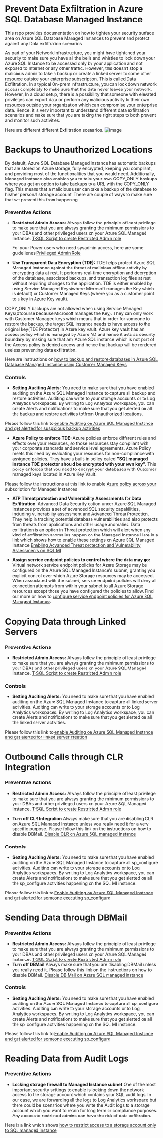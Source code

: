 # Prevent Data Exfiltration in Azure SQL Database Managed Instance
This repo provides documentation on how to tighten your security surface area on Azure SQL Database Managed Instances to prevent and protect against any Data exfiltration scenarios

As part of your Network Infrastructure, you might have tightened your security to make sure you have all the bells and whistles to lock down your Azure SQL Instance to be accessed only by your application and not exposed to Internet or any other traffic. However, this doesn’t stop a malicious admin to take a backup or create a linked server to some other resource outside your enterprise subscription. This is called Data Exfiltration. In a typical On-prem Infrastructure, you can lock down network access completely to make sure that the data never leaves your network. However, In a cloud setup, there is a possibility that someone with elevated privileges can export data or perform any malicious activity to their own resources outside your organization which can compromise your enterprise data. Hence, it is very important to understand different data exfiltration scenarios and make sure that you are taking the right steps to both prevent and monitor such activities.

Here are different different Exfiltration scenarios.
![image](https://user-images.githubusercontent.com/22504173/75120368-4b158100-5659-11ea-8a34-8a05440158e1.png)


# Backups to Unauthorized Locations
By default, Azure SQL Database Managed Instance has automatic backups that are stored on Azure storage, fully encrypted, keeping you compliant, and providing most of the functionalities that you would need. Additionally, Managed Instance also enables you to take your own COPY_ONLY backups where you get an option to take backups to a URL with the COPY_ONLY flag. This means that a malicious user can take a backup of the database to his\her personal storage account. There are couple of ways to make sure that we prevent this from happening.

### Preventive Actions
* **Restricted Admin Access:**
  Always follow the principle of least privilege to make sure that you are always granting the minimum permissions to your DBAs and other privileged users on your Azure SQL Managed Instance.
   [T-SQL Script to create Restricted Admin role](https://github.com/raghavender7/Prevent-Data-Exfiltration-in-Azure-SQL-Managed-Instance/blob/master/Restricted%20Admin.sql)
   
   For your Power users who need sysadmin access, here are some guidelienes
   [Privileged Admin Role](https://github.com/raghavender7/Prevent-Data-Exfiltration-in-Azure-SQL-Managed-Instance/blob/master/PrivilegedAdmin.md)
   
   
* **Use Transparent Data Encryption (TDE):**
TDE helps protect Azure SQL Managed Instance against the threat of malicious offline activity by encrypting data at rest. It performs real-time encryption and decryption of the database, associated backups, and transaction log files at rest without requiring changes to the application. TDE is either enabled by using Service Managed Keys(where Microsoft manages the Key which is default) or Customer Managed Keys (where you as a customer point to a key in Azure Key vault). 

COPY_ONLY backups are not allowed when using Service Managed Keys(Ofcourse because Microsoft manages the Key). They can only work with Customer Managed keys which means that in order for someone to restore the backup, the target SQL instance needs to have access to the original key(TDE Protector) in Azure key vault. Azure key vault has an access policy which is managed by Azure AD and hence it acts as security boundary by making sure that any Azure SQL instance which is not part of the Access policy is denied access and hence that backup will be rendered useless preventing data exfiltration.

Here are instructions on [how to backup and restore databases in Azure SQL Database Managed Instance using Customer Managed Keys](https://github.com/raghavender7/Prevent-Data-Exfiltration-in-Azure-SQL-Managed-Instance/blob/master/BackupRestoreusingCMK.md)
 
### Controls
* **Setting Auditing Alerts:**
You need to make sure that you have enabled auditing on the Azure SQL Managed Instance to capture all backup and restore activities. Auditing can write to your storage accounts or to Log Analytics workspaces. By writing to Log Analytics workspace, you can create Alerts and notifications to make sure that you get alerted on all the backup and restore activities to\from Unauthorized locations.

Please follow this link to [enable Auditing on Azure SQL Managed Instance and get alerted for suspicious backup activities](https://github.com/raghavender7/Prevent-Data-Exfiltration-in-Azure-SQL-Managed-Instance/blob/master/SQLMIAuditforBackuprestore.md)

* **Azure Policy to enforce TDE:**
Azure policies enforce different rules and effects over your resources, so those resources stay compliant with your corporate standards and service level agreements. Azure Policy meets this need by evaluating your resources for non-compliance with assigned policies. They have a built-in policy called **"SQL managed instance TDE protector should be encrypted with your own key"**. This policy enforces that you need to encrypt your databases with Customer managed keys located in Azure Key Vault.

Please follow the instructions at this link to enable [Azure policy across your subscription for Managed Instances](https://github.com/raghavender7/Prevent-Data-Exfiltration-in-Azure-SQL-Managed-Instance/blob/master/azurepolicytdecmk.md)

* **ATP Threat protection and Vulnerability Assessments for Data Exfiltration:**
Advanced Data Security option under Azure SQL Managed Instances provides a set of advanced SQL security capabilities, including vulnerability assessment and Advanced Threat Protection. They help in tracking potential database vulnerabilities and also protects from threats from applications and other usage anomalies. Data exfiltration is an option in Threat protection which will alert when any kind of exfiltration anomalies happen on the Managed Instance
Here is a link which shows how to enable these settings on Azure SQL Managed Instance  [Enabling Advanced Threat protection and Vulnerability Assessments on SQL MI](https://github.com/raghavender7/Prevent-Data-Exfiltration-in-Azure-SQL-Managed-Instance/blob/master/ATPDataexfiltration.md)

* **Assign service endpoint policies to control where the data may go:**
Virtual network service endpoint policies for Azure Storage may be configured on the Azure SQL Managed Instance's subnet, granting you explicit control over which Azure Storage resources may be accessed. When associated with the subnet, service endpoint policies will deny all connection attempts from within your subnet to all Azure Storage resources except those you have configured the policies to allow. Find out more on how to [configure service endpoint policies for Azure SQL Managed Instance](https://docs.microsoft.com/en-us/azure/azure-sql/managed-instance/service-endpoint-policies-configure).


# Copying Data through Linked Servers
### Preventive Actions
* **Restricted Admin Access:**
  Always follow the principle of least privilege to make sure that you are always granting the minimum permissions to your DBAs and other privileged users on your Azure SQL Managed Instance.
   [T-SQL Script to create Restricted Admin role](https://github.com/raghavender7/Prevent-Data-Exfiltration-in-Azure-SQL-Managed-Instance/blob/master/Restricted%20Admin.sql)
   
### Controls
* **Setting Auditing Alerts:**
You need to make sure that you have enabled auditing on the Azure SQL Managed Instance to capture all linked server activities. Auditing can write to your storage accounts or to Log Analytics workspaces. By writing to Log Analytics workspace, you can create Alerts and notifications to make sure that you get alerted on all the linked server activities.

Please follow this link to [enable Auditing on Azure SQL Managed Instance and get alerted for linked server creation](https://github.com/raghavender7/Prevent-Data-Exfiltration-in-Azure-SQL-Managed-Instance/blob/master/SQLMIauditingforLinkedServer.md)

# Outbound Calls through CLR Integration
### Preventive Actions
* **Restricted Admin Access:**
  Always follow the principle of least privilege to make sure that you are always granting the minimum permissions to your DBAs and other privileged users on your Azure SQL Managed Instance.
   [T-SQL Script to create Restricted Admin role](https://github.com/raghavender7/Prevent-Data-Exfiltration-in-Azure-SQL-Managed-Instance/blob/master/Restricted%20Admin.sql)
   
* **Turn off CLR Integration**
 Always make sure that you are disabling CLR on Azure SQL Managed Instance unless you really need it for a very specific purpose. Please follow this link on the instructions on how to disable DBMail. 
  [Disable CLR on Azure SQL managed instance](https://github.com/raghavender7/Prevent-Data-Exfiltration-in-Azure-SQL-Managed-Instance/blob/master/SQLMIDisableclr.md)
  
### Controls
* **Setting Auditing Alerts:**
You need to make sure that you have enabled auditing on the Azure SQL Managed Instance to capture all sp_configure activities. Auditing can write to your storage accounts or to Log Analytics workspaces. By writing to Log Analytics workspace, you can create Alerts and notifications to make sure that you get alerted on all the sp_configure activities happening on the SQL MI instance.

Please follow this link to [Enable Auditing on Azure SQL Managed Instance and get alerted for someone executing sp_configure](https://github.com/raghavender7/Prevent-Data-Exfiltration-in-Azure-SQL-Managed-Instance/blob/master/SPconfigureAuditingSQLMI.md)

# Sending Data through DBMail
### Preventive Actions
* **Restricted Admin Access:**
  Always follow the principle of least privilege to make sure that you are always granting the minimum permissions to your DBAs and other privileged users on your Azure SQL Managed Instance.
   [T-SQL Script to create Restricted Admin role](https://github.com/raghavender7/Prevent-Data-Exfiltration-in-Azure-SQL-Managed-Instance/blob/master/Restricted%20Admin.sql)
 * **Turn off DBMail**
 Always make sure that you are disabling DBMail unless you really need it. Please follow this link on the instructions on how to disable DBMail. 
  [Disable DB Mail on Azure SQL managed instance](https://github.com/raghavender7/Prevent-Data-Exfiltration-in-Azure-SQL-Managed-Instance/blob/master/DisableDBMail.md)
 
 
### Controls
* **Setting Auditing Alerts:**
You need to make sure that you have enabled auditing on the Azure SQL Managed Instance to capture all sp_configure activities. Auditing can write to your storage accounts or to Log Analytics workspaces. By writing to Log Analytics workspace, you can create Alerts and notifications to make sure that you get alerted on all the sp_configure activities happening on the SQL MI instance.

Please follow this link to [Enable Auditing on Azure SQL Managed Instance and get alerted for someone executing sp_configure](https://github.com/raghavender7/Prevent-Data-Exfiltration-in-Azure-SQL-Managed-Instance/blob/master/SPconfigureAuditingSQLMI.md)


# Reading Data from Audit Logs
### Preventive Actions
* **Locking storage firewall to Managed Instance subnet**
One of the most important security settings to enable is locking down the network access to the storage account which contains your SQL audit logs. In our case, we are forwarding all the logs to Log Analytics workspace but there could be scenarios where you write the Audit logs to a storage account which you want to retain for long term or compliance purposes. Any access to restricted admins can have the risk of data exfiltration.

Here is a link which shows [how to restrict access to a storage account only to SQL managed instance](https://github.com/raghavender7/Prevent-Data-Exfiltration-in-Azure-SQL-Managed-Instance/blob/master/AuditlogsVNETendpoints.md)






